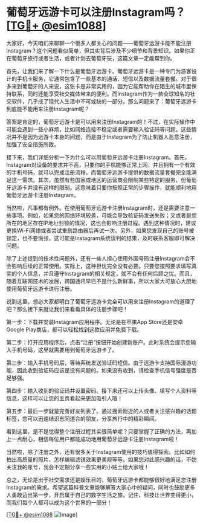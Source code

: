 # 葡萄牙远游卡可以注册Instagram吗？[[TG💪+ @esim1088](https://t.me/s/esim1088)]

大家好，今天咱们来聊聊一个很多人都关心的问题——葡萄牙远游卡能不能注册Instagram？这个问题看似简单，但其实背后涉及不少细节和背景知识。如果你正在葡萄牙旅行或者生活，或者计划去葡萄牙玩，这篇文章一定能帮到你。

首先，让我们来了解一下什么是葡萄牙远游卡。葡萄牙远游卡是一种专门为游客设计的手机卡服务，它通常包含了一些基本的通话、短信以及数据流量套餐。对于很多来到葡萄牙的人来说，这张卡是非常实用的，因为它能帮助你在陌生的城市里保持联系，同时还能享受社交媒体带来的便利。而Instagram作为一款全球知名的社交软件，几乎成了现代人生活中不可或缺的一部分。那么问题来了：葡萄牙远游卡到底能不能用来注册Instagram呢？

答案是肯定的，葡萄牙远游卡是可以用来注册Instagram的！不过，在实际操作中可能会遇到一些小麻烦，比如网络连接不稳定或者需要输入验证码等问题。这些情况并不是因为远游卡本身的问题，而是由于Instagram为了防止机器人恶意注册，加强了安全措施所致。

接下来，我们详细分析一下为什么可以用葡萄牙远游卡注册Instagram。首先，Instagram对设备的要求并不高，只要你的手机能够正常上网，并且拥有一个有效的手机号码，就可以完成注册流程。而葡萄牙远游卡提供的数据流量套餐完全能满足这一需求。其次，虽然有些国家或地区的运营商会限制某些特定的服务，但葡萄牙远游卡并没有这样的限制。这意味着只要你按照正常的步骤操作，就能顺利地用葡萄牙远游卡注册Instagram。

当然啦，凡事都有例外。在使用葡萄牙远游卡注册Instagram时，还是需要注意一些事项。例如，如果您的网络环境较差，可能会导致验证码发送失败；又或者是您所在的地区存在IP地址封锁的情况，这也会影响注册过程。遇到这种情况时，建议更换Wi-Fi网络或者尝试重启路由器后再试一次。另外，如果您发现自己的账号被锁定，也不要慌张，这可能是Instagram系统误判的结果，及时联系客服即可解决问题。

除了上述提到的技术性问题外，还有一些人担心使用外国号码注册Instagram会不会影响后续的正常使用。实际上，这种担忧完全没有必要。只要您按照要求填写真实的个人信息，并且遵守Instagram的相关规定，就不会有任何后顾之忧。而且，随着互联网技术的发展，跨国通讯早已不是什么新鲜事，所以大家大可放心大胆地使用葡萄牙远游卡进行注册。

说到这里，想必大家都明白了葡萄牙远游卡完全可以用来注册Instagram的道理了吧？那么接下来就让我们来看看具体的注册步骤吧！

第一步：下载并安装Instagram应用程序。无论是在苹果App Store还是安卓Google Play商店，都可以轻松找到这款应用并免费下载。

第二步：打开应用程序后，点击“注册”按钮开始创建新账户。此时系统会提示您输入手机号码，这里就需要用到葡萄牙远游卡了。

第三步：输入手机号码后，等待系统发送验证码短信。由于远游卡支持国际漫游功能，因此收到验证码应该是没有问题的。如果没有收到，请检查手机信号强度是否足够强。

第四步：输入收到的验证码并设置密码。接下来还可以上传头像、填写个人资料等信息，这样可以让您的主页看起来更加吸引人哦！

第五步：最后一步就是完善好友列表了。通过搜索附近的人或者关注感兴趣的话题标签，您可以迅速结识志同道合的朋友，分享旅行中的精彩瞬间。

看到这里，是不是觉得整个注册过程其实很简单呢？只要掌握了正确的方法，再加上一点耐心，相信每位用户都能成功地用葡萄牙远游卡注册Instagram啦！

当然啦，除了注册之外，还有很多关于Instagram使用的技巧值得探索。比如如何拍出高质量的照片、怎样编辑滤镜效果更美观等等。如果您对此感兴趣的话，不妨关注我的账号，我会不定期分享一些实用的小贴士给大家哦！

总之，无论是出于社交需求还是娱乐目的，葡萄牙远游卡都能够很好地满足您注册Instagram的需求。希望这篇科普文章能够解答大家心中的疑问，同时也鼓励更多人勇敢迈出第一步，开启属于自己的数字生活之旅。记住，科技让世界变得更小，而我们每个人都可以成为这个世界的一部分！

[[TG💪+ @esim1088](https://t.me/s/esim1088) ![Image](https://i.postimg.cc/4NQfJmqS/Snipaste-2025-05-13-00-14-12.png)]